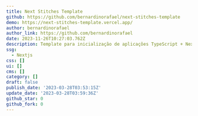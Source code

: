 ```yaml
---
title: Next Stitches Template
github: https://github.com/bernardinorafael/next-stitches-template
demo: https://next-stitches-template.vercel.app/
author: bernardinorafael
author_link: https://github.com/bernardinorafael
date: 2023-11-26T10:27:03.762Z
description: Template para inicialização de aplicações TypeScript + Next.js + Stitches
ssg:
  - Nextjs
css: []
ui: []
cms: []
category: []
draft: false
publish_date: '2023-03-28T03:53:15Z'
update_date: '2023-03-28T03:59:36Z'
github_star: 0
github_fork: 0
---
```

